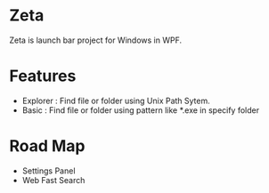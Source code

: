 # Zeta

Zeta is launch bar project for Windows in WPF.

# Features
* Explorer : Find file or folder using Unix Path Sytem.
* Basic : Find file or folder using pattern like *.exe in specify folder

# Road Map
* Settings Panel
* Web Fast Search
